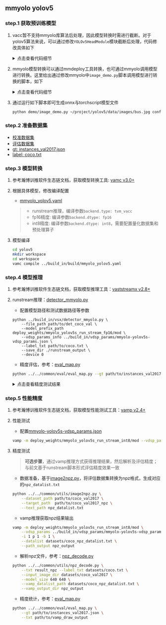 ## mmyolo yolov5

### step.1 获取预训练模型

1. vacc暂不支持mmyolo库算法后处理，因此模型转换时需进行截断。对于yolov5算法来说，可以通过修改`YOLOv5HeadModule`模块截断后处理，代码修改具体如下

    <details><summary>点击查看代码细节</summary>

    ```python
    def forward(self, x: Tuple[Tensor]) -> Tuple[List]:
        """Forward features from the upstream network.

        Args:
            x (Tuple[Tensor]): Features from the upstream network, each is
                a 4D-tensor.
        Returns:
            Tuple[List]: A tuple of multi-level classification scores, bbox
            predictions, and objectnesses.
        """
        assert len(x) == self.num_levels
        out = []
        for i in range(3):
            out.append(self.convs_pred[i](x[i]))
        return tuple(out)
        # return multi_apply(self.forward_single, x, self.convs_pred)

    def forward_single(self, x: Tensor,
                        convs: nn.Module) -> Tuple[Tensor, Tensor, Tensor]:
        """Forward feature of a single scale level."""

        pred_map = convs(x)
        '''bs, _, ny, nx = pred_map.shape
        pred_map = pred_map.view(bs, self.num_base_priors, self.num_out_attrib,
                                    ny, nx)

        cls_score = pred_map[:, :, 5:, ...].reshape(bs, -1, ny, nx)
        bbox_pred = pred_map[:, :, :4, ...].reshape(bs, -1, ny, nx)
        objectness = pred_map[:, :, 4:5, ...].reshape(bs, -1, ny, nx)

        return cls_score, bbox_pred, objectness'''
        return pred_map

    ```

    </details>

2. mmyolo模型转换可以通过mmdeploy工具转换，也可通过mmyolo调用模型进行转换。这里给出通过修改mmyolo中`image_demo.py`脚本调用模型进行转换的脚本，如下

    <details><summary>点击查看代码细节</summary>

    ```python
    # Copyright (c) OpenMMLab. All rights reserved.
    import os
    from argparse import ArgumentParser

    import mmcv
    from mmdet.apis import inference_detector, init_detector
    from mmengine.logging import print_log
    from mmengine.utils import ProgressBar

    from mmyolo.registry import VISUALIZERS
    from mmyolo.utils import register_all_modules, switch_to_deploy
    from mmyolo.utils.misc import get_file_list


    def parse_args():
        parser = ArgumentParser()
        parser.add_argument(
            'img', help='Image path, include image file, dir and URL.')
        parser.add_argument('config', help='Config file')
        parser.add_argument('checkpoint', help='Checkpoint file')
        parser.add_argument(
            '--out-dir', default='./output', help='Path to output file')
        parser.add_argument(
            '--device', default='cuda:0', help='Device used for inference')
        parser.add_argument(
            '--show', action='store_true', help='Show the detection results')
        parser.add_argument(
            '--deploy',
            action='store_true',
            help='Switch model to deployment mode')
        parser.add_argument(
            '--score-thr', type=float, default=0.3, help='Bbox score threshold')
        args = parser.parse_args()
        return args


    def main():
        args = parse_args()

        # register all modules in mmdet into the registries
        register_all_modules()

        # build the model from a config file and a checkpoint file
        model = init_detector(args.config, args.checkpoint, device=args.device)
        print(model)
        import torch
        import thop
        from thop import clever_format
        
        input_shape = (1, 3, 1280, 1280)
        input_data = torch.randn(input_shape).cuda()
        
        flops, params = thop.profile(model, inputs=(input_data,))
        print("flops(G):", "%.3f" % (flops / 900000000 * 2))
        flops,params = clever_format([ flops / 900000000 * 2,params], "%.3f")
        print("params:", params)
        
        model_name = 'yolov5l6-1280'
        import torch
        dynamic_axes = {
            'input': {0: '-1'},  # 这么写表示NCHW都会变化
        }

        input_shape = (1, 3, 1280, 1280)
        input_data = torch.randn(input_shape)
        scripted_model = torch.jit.trace(model.cpu(), input_data).eval()

        # scripted_model = torch.jit.script(net)
        torch.jit.save(scripted_model, model_name + '.torchscript.pt')

        input_names = ["input"]
        output_names = ["output"]
        inputs = torch.randn(1, 3, 1280, 1280)

        torch_out = torch.onnx._export(model.cpu(), inputs, model_name+'.onnx', export_params=True, verbose=False,
                                    input_names=input_names, output_names=output_names, opset_version=10, dynamic_axes=dynamic_axes)


        if args.deploy:
            switch_to_deploy(model)

        if not os.path.exists(args.out_dir) and not args.show:
            os.mkdir(args.out_dir)

        # init visualizer
        visualizer = VISUALIZERS.build(model.cfg.visualizer)
        visualizer.dataset_meta = model.dataset_meta

        # get file list
        files, source_type = get_file_list(args.img)

        # start detector inference
        progress_bar = ProgressBar(len(files))
        for file in files:
            result = inference_detector(model, file)

            img = mmcv.imread(file)
            img = mmcv.imconvert(img, 'bgr', 'rgb')

            if source_type['is_dir']:
                filename = os.path.relpath(file, args.img).replace('/', '_')
            else:
                filename = os.path.basename(file)
            out_file = None if args.show else os.path.join(args.out_dir, filename)

            visualizer.add_datasample(
                os.path.basename(out_file),
                img,
                data_sample=result,
                draw_gt=False,
                show=args.show,
                wait_time=0,
                out_file=out_file,
                pred_score_thr=args.score_thr)
            progress_bar.update()

        if not args.show:
            print_log(
                f'\nResults have been saved at {os.path.abspath(args.out_dir)}')


    if __name__ == '__main__':
        main()

    ```

    </details>

3. 通过运行如下脚本即可生成onnx与torchscript模型文件

    ```bash
    python demo/image_demo.py ~/project/yolov5/data/images/bus.jpg configs/yolov5/yolov5_l-p6-v62_syncbn_fast_8xb16-300e_coco.py models/yolov5/yolov5_l-p6-v62_syncbn_fast_8xb16-300e_coco_20221027_234308-7a2ba6bf.pth
    ```

### step.2 准备数据集
- [校准数据集](http://images.cocodataset.org/zips/val2017.zip)
- [评估数据集](http://images.cocodataset.org/zips/val2017.zip)
- [gt: instances_val2017.json](http://images.cocodataset.org/annotations/annotations_trainval2017.zip)
- [label: coco.txt](../../common/label/coco.txt)


### step.3 模型转换

1. 参考瀚博训推软件生态链文档，获取模型转换工具: [vamc v3.0+](../../../../docs/vastai_software.md)

2. 根据具体模型，修改编译配置
    - [mmyolo_yolov5.yaml](../build_in/build/mmyolo_yolov5.yaml)
    
    > - runstream推理，编译参数`backend.type: tvm_vacc`
    > - fp16精度: 编译参数`backend.dtype: fp16`
    > - int8精度: 编译参数`backend.dtype: int8`，需要配置量化数据集和预处理算子

3. 模型编译

    ```bash
    cd yolov5
    mkdir workspace
    cd workspace
    vamc compile ../build_in/build/mmyolo_yolov5.yaml
    ```

### step.4 模型推理

1. 参考瀚博训推软件生态链文档，获取模型推理工具：[vaststreamx v2.8+](../../../../docs/vastai_software.md)

2. runstream推理：[detector_mmyolo.py](../build_in/vsx/detector_mmyolo.py)
    - 配置模型路径和测试数据路径等参数

    ```
    python ../build_in/vsx/detector_mmyolo.py \
        --file_path path/to/det_coco_val \
        --model_prefix_path deploy_weights/mmyolo_yolov5s_run_stream_fp16/mod \
        --vdsp_params_info ../build_in/vdsp_params/mmyolo-yolov5s-vdsp_params.json \
        --label_txt path/to/coco.txt \
        --save_dir ./runstream_output \
        --device 0
    ```

    - 精度评估，参考：[eval_map.py](../../common/eval/eval_map.py)
    ```bash
    python ../../common/eval/eval_map.py --gt path/to/instances_val2017.json --txt ./runstream_output
    ```

    <details><summary>点击查看精度测试结果</summary>
    
    ```
    # 模型名：yolov5s-640

    # fp16
    Average Precision  (AP) @[ IoU=0.50:0.95 | area=   all | maxDets=100 ] = 0.368
    Average Precision  (AP) @[ IoU=0.50      | area=   all | maxDets=100 ] = 0.562
    Average Precision  (AP) @[ IoU=0.75      | area=   all | maxDets=100 ] = 0.398
    Average Precision  (AP) @[ IoU=0.50:0.95 | area= small | maxDets=100 ] = 0.200
    Average Precision  (AP) @[ IoU=0.50:0.95 | area=medium | maxDets=100 ] = 0.416
    Average Precision  (AP) @[ IoU=0.50:0.95 | area= large | maxDets=100 ] = 0.484
    Average Recall     (AR) @[ IoU=0.50:0.95 | area=   all | maxDets=  1 ] = 0.295
    Average Recall     (AR) @[ IoU=0.50:0.95 | area=   all | maxDets= 10 ] = 0.474
    Average Recall     (AR) @[ IoU=0.50:0.95 | area=   all | maxDets=100 ] = 0.512
    Average Recall     (AR) @[ IoU=0.50:0.95 | area= small | maxDets=100 ] = 0.312
    Average Recall     (AR) @[ IoU=0.50:0.95 | area=medium | maxDets=100 ] = 0.568
    Average Recall     (AR) @[ IoU=0.50:0.95 | area= large | maxDets=100 ] = 0.645
    {'bbox_mAP': 0.368, 'bbox_mAP_50': 0.562, 'bbox_mAP_75': 0.398, 'bbox_mAP_s': 0.2, 'bbox_mAP_m': 0.416, 'bbox_mAP_l': 0.484, 'bbox_mAP_copypaste': '0.368 0.562 0.398 0.200 0.416 0.484'}

    # int8
    Average Precision  (AP) @[ IoU=0.50:0.95 | area=   all | maxDets=100 ] = 0.347
    Average Precision  (AP) @[ IoU=0.50      | area=   all | maxDets=100 ] = 0.546
    Average Precision  (AP) @[ IoU=0.75      | area=   all | maxDets=100 ] = 0.376
    Average Precision  (AP) @[ IoU=0.50:0.95 | area= small | maxDets=100 ] = 0.184
    Average Precision  (AP) @[ IoU=0.50:0.95 | area=medium | maxDets=100 ] = 0.389
    Average Precision  (AP) @[ IoU=0.50:0.95 | area= large | maxDets=100 ] = 0.461
    Average Recall     (AR) @[ IoU=0.50:0.95 | area=   all | maxDets=  1 ] = 0.280
    Average Recall     (AR) @[ IoU=0.50:0.95 | area=   all | maxDets= 10 ] = 0.453
    Average Recall     (AR) @[ IoU=0.50:0.95 | area=   all | maxDets=100 ] = 0.492
    Average Recall     (AR) @[ IoU=0.50:0.95 | area= small | maxDets=100 ] = 0.295
    Average Recall     (AR) @[ IoU=0.50:0.95 | area=medium | maxDets=100 ] = 0.543
    Average Recall     (AR) @[ IoU=0.50:0.95 | area= large | maxDets=100 ] = 0.623
    {'bbox_mAP': 0.347, 'bbox_mAP_50': 0.546, 'bbox_mAP_75': 0.376, 'bbox_mAP_s': 0.184, 'bbox_mAP_m': 0.389, 'bbox_mAP_l': 0.461, 'bbox_mAP_copypaste': '0.347 0.546 0.376 0.184 0.389 0.461'}
    ```

    </details>


### step.5 性能精度
1. 参考瀚博训推软件生态链文档，获取模型性能测试工具：[vamp v2.4+](../../../../docs/vastai_software.md)

2. 性能测试
    - 配置[mmyolo-yolov5s-vdsp_params.json](../build_in/vdsp_params/mmyolo-yolov5s-vdsp_params.json)
    ```bash
    vamp -m deploy_weights/mmyolo_yolov5s_run_stream_int8/mod --vdsp_params ../build_in/vdsp_params/mmyolo-yolov5s-vdsp_params.json -i 1 p 1 -b 1 -d 0
    ```

3. 精度测试
    > **可选步骤**，通过vamp推理方式获得推理结果，然后解析及评估精度；与前文基于runstream脚本形式评估精度效果一致

    - 数据准备，基于[image2npz.py](../../common/utils/image2npz.py)，将评估数据集转换为npz格式，生成对应的`npz_datalist.txt`
    ```bash
    python ../../common/utils/image2npz.py \
        --dataset_path path/to/coco_val2017 \
        --target_path  path/to/coco_val2017_npz \
        --text_path npz_datalist.txt
    ```

    - vamp推理获取npz结果输出
    ```bash
    vamp -m deploy_weights/mmyolo_yolov5s_run_stream_int8/mod \
        --vdsp_params ../build_in/vdsp_params/mmyolo-yolov5s-vdsp_params.json \
        -i 1 p 1 -b 1 \
        --datalist datasets/coco_npz_datalist.txt \
        --path_output npz_output
    ```

    - 解析npz文件，参考：[npz_decode.py](../../common/utils/npz_decode.py)
    ```bash
    python ../../common/utils/npz_decode.py \
        --txt result_npz --label_txt datasets/coco.txt \
        --input_image_dir datasets/coco_val2017 \
        --model_size 640 640 \
        --vamp_datalist_path datasets/coco_npz_datalist.txt \
        --vamp_output_dir npz_output
    ```

    - 精度统计，参考：[eval_map.py](../../common/eval/eval_map.py)
    ```bash
    python ../../common/eval/eval_map.py \
        --gt path/to/instances_val2017.json \
        --txt path/to/vamp_draw_output
    ```